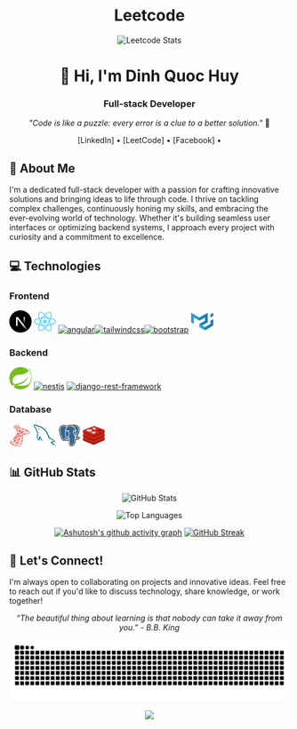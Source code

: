 <div align="center">

# Leetcode
![Leetcode Stats](https://leetcard.jacoblin.cool/dqhuyy?ext=heatmap&theme=nord)

# 👋 Hi, I'm Dinh Quoc Huy

### Full-stack Developer 

_"Code is like a puzzle: every error is a clue to a better solution."_ 🚀

[LinkedIn] •
[LeetCode] •
[Facebook] •

</div>

## 🚀 About Me
I'm a dedicated full-stack developer with a passion for crafting innovative solutions and bringing ideas to life through code. I thrive on tackling complex challenges, continuously honing my skills, and embracing the ever-evolving world of technology. Whether it's building seamless user interfaces or optimizing backend systems, I approach every project with curiosity and a commitment to excellence.

## 💻 Technologies

### Frontend
<p align="left"> <a href="https://nextjs.org/" target="_blank"><img src="https://raw.githubusercontent.com/devicons/devicon/master/icons/nextjs/nextjs-original.svg" alt="nextjs" width="40" height="40"/></a> <a href="https://reactjs.org/" target="_blank"><img src="https://raw.githubusercontent.com/devicons/devicon/master/icons/react/react-original.svg" alt="reactjs" width="40" height="40"/></a> <a href="https://angular.io" target="_blank"><img src="https://angular.io/assets/images/logos/angular/angular.svg" alt="angular" width="40" height="40"/></a><a href="https://tailwindcss.com/" target="_blank"><img src="https://img.shields.io/badge/Tailwind_CSS-%2338B2AC.svg?style=for-the-badge&logo=tailwind-css&logoColor=white" alt="tailwindcss"/></a><a href="https://getbootstrap.com/" target="_blank"><img src="https://img.shields.io/badge/Bootstrap-%23563D7C.svg?style=for-the-badge&logo=bootstrap&logoColor=white" alt="bootstrap"/></a> <a href="https://material-ui.com/" target="_blank"><img src="https://raw.githubusercontent.com/devicons/devicon/master/icons/materialui/materialui-original.svg" alt="materialui" width="40" height="40"/></a> </p>

### Backend
<p align="left"> <a href="https://spring.io/projects/spring-boot" target="_blank"><img src="https://raw.githubusercontent.com/devicons/devicon/master/icons/spring/spring-original.svg" alt="springboot" width="40" height="40"/></a> <a href="https://nestjs.com/" target="_blank"><img src="https://img.shields.io/badge/NestJS-%23E0234E.svg?style=for-the-badge&logo=nestjs&logoColor=white" alt="nestjs"/></a> <a href="https://www.django-rest-framework.org/" target="_blank"><img src="https://img.shields.io/badge/Django%20REST-%23092E20.svg?style=for-the-badge&logo=django&logoColor=white" alt="django-rest-framework"/></a> </p>

### Database
<p align="left"> <a href="https://www.microsoft.com/en-us/sql-server" target="_blank"><img src="https://raw.githubusercontent.com/devicons/devicon/master/icons/microsoftsqlserver/microsoftsqlserver-plain.svg" alt="sqlserver" width="40" height="40"/></a> <a href="https://www.mysql.com/" target="_blank"><img src="https://raw.githubusercontent.com/devicons/devicon/master/icons/mysql/mysql-original.svg" alt="mysql" width="40" height="40"/></a> <a href="https://www.postgresql.org/" target="_blank"><img src="https://raw.githubusercontent.com/devicons/devicon/master/icons/postgresql/postgresql-original.svg" alt="postgresql" width="40" height="40"/></a> <a href="https://redis.io/" target="_blank"><img src="https://raw.githubusercontent.com/devicons/devicon/master/icons/redis/redis-original.svg" alt="redis" width="40" height="40"/></a> </p>

## 📊 GitHub Stats

<div align="center">

![GitHub Stats](https://github-readme-stats.vercel.app/api?username=danielnine9&show_icons=true&theme=dark&locale=en)

![Top Languages](https://github-readme-stats.vercel.app/api/top-langs?username=danielnine9&show_icons=true&theme=dark&locale=en&layout=compact)

[![Ashutosh's github activity graph](https://github-readme-activity-graph.vercel.app/graph?username=danielnine9&theme=dark)](https://github.com/ashutosh00710/github-readme-activity-graph)
[![GitHub Streak](https://streak-stats.demolab.com?user=danielnine9&theme=dark&exclude_days=Sun%2CSat)](https://git.io/streak-stats)

</div>

</div>

## 🤝 Let's Connect!
I'm always open to collaborating on projects and innovative ideas. Feel free to reach out if you'd like to discuss technology, share knowledge, or work together!

<div align="center"> <em>“The beautiful thing about learning is that nobody can take it away from you.” - B.B. King</em> </div>


<!-- Snake Animation -->
<div align="center">
    
  ![snake gif](https://github.com/TechnologyHell/TechnologyHell/blob/output/github-snake-dark.svg)
</div>



<!-- Visit Counter -->
<div align="center">
  
  [![](https://visitcount.itsvg.in/api?id=technologyhell&icon=10&color=6)](https://visitcount.itsvg.in)
</div>
